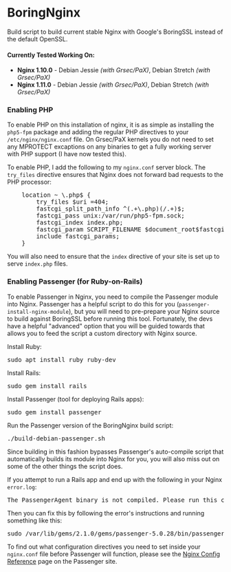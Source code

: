 # BoringNginx
Build script to build current stable Nginx with Google's BoringSSL instead of the default OpenSSL.

#### Currently Tested Working On:
* **Nginx 1.10.0** - Debian Jessie *(with Grsec/PaX)*, Debian Stretch *(with Grsec/PaX)*
* **Nginx 1.11.0** - Debian Jessie *(with Grsec/PaX)*, Debian Stretch *(with Grsec/PaX)*

### Enabling PHP
To enable PHP on this installation of nginx, it is as simple as installing the `php5-fpm` package and adding the regular PHP directives to your `/etc/nginx/nginx.conf` file. On Grsec/PaX kernels you do not need to set any MPROTECT excaptions on any binaries to get a fully working server with PHP support (I have now tested this).

To enable PHP, I add the following to my `nginx.conf` server block. The `try_files` directive ensures that Nginx does not forward bad requests to the PHP processor:
<pre>
	location ~ \.php$ {
		try_files $uri =404;
		fastcgi_split_path_info ^(.+\.php)(/.+)$;
		fastcgi_pass unix:/var/run/php5-fpm.sock;
		fastcgi_index index.php;
		fastcgi_param SCRIPT_FILENAME $document_root$fastcgi_script_name;
		include fastcgi_params;
	}
</pre>

You will also need to ensure that the `index` directive of your site is set up to serve `index.php` files.

### Enabling Passenger (for Ruby-on-Rails)
To enable Passenger in Nginx, you need to compile the Passenger module into Nginx. Passenger has a helpful script to do this for you (`passenger-install-nginx-module`), but you will need to pre-prepare your Nginx source to build against BoringSSL before running this tool. Fortunately, the devs have a helpful "advanced" option that you will be guided towards that allows you to feed the script a custom directory with Nginx source.

Install Ruby:
<pre>sudo apt install ruby ruby-dev</pre>

Install Rails:
<pre>sudo gem install rails</pre>

Install Passenger (tool for deploying Rails apps):
<pre>sudo gem install passenger</pre>

Run the Passenger version of the BoringNginx build script:
<pre>./build-debian-passenger.sh</pre>

Since building in this fashion bypasses Passenger's auto-compile script that automatically builds its module into Nginx for you, you will also miss out on some of the other things the script does.

If you attempt to run a Rails app and end up with the following in your Nginx `error.log`:
<pre>The PassengerAgent binary is not compiled. Please run this command to compile it: /var/lib/gems/2.1.0/gems/passenger-5.0.28/bin/passenger-config compile-agent</pre>

Then you can fix this by following the error's instructions and running something like this:
<pre>sudo /var/lib/gems/2.1.0/gems/passenger-5.0.28/bin/passenger-config compile-agent</pre>

To find out what configuration directives you need to set inside your `nginx.conf` file before Passenger will function, please see the [Nginx Config Reference](https://www.phusionpassenger.com/library/config/nginx/reference/) page on the Passenger site.
